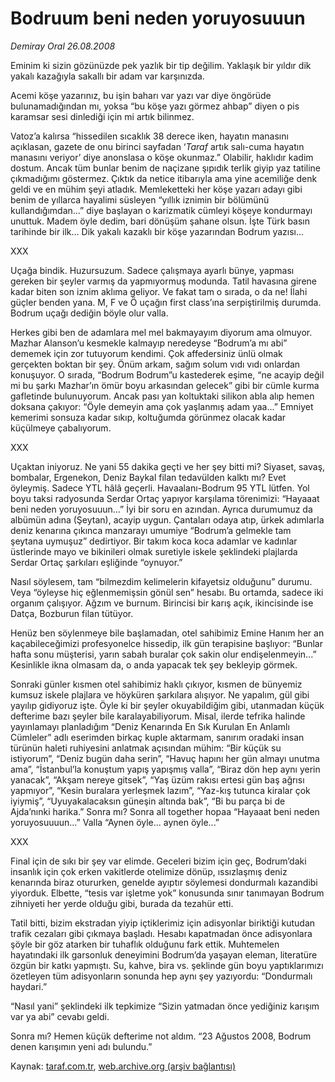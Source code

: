 # Bodruum beni neden yoruyosuuun

*Demiray Oral 26.08.2008*

<div class="yazi">
<p>Eminim ki sizin gözünüzde pek yazlık bir tip değilim. Yaklaşık bir yıldır dik yakalı kazağıyla sakallı bir adam var karşınızda.</p>
<p>Acemi köşe yazarınız, bu işin baharı var yazı var diye öngörüde bulunamadığından mı, yoksa “bu köşe yazı görmez ahbap” diyen o pis karamsar sesi dinlediği için mi artık bilinmez.</p>
<p>Vatoz’a kalırsa “hissedilen sıcaklık 38 derece iken, hayatın manasını açıklasan, gazete de onu birinci sayfadan ‘<i>Taraf</i> artık salı-cuma hayatın manasını veriyor’ diye anonslasa o köşe okunmaz.” Olabilir, haklıdır kadim dostum. Ancak tüm bunlar benim de naçizane şıpıdık terlik giyip yaz tatiline çıkmadığımı göstermez. Çıktık da netice itibarıyla ama yine acemiliğe denk geldi ve en mühim şeyi atladık. Memleketteki her köşe yazarı adayı gibi benim de yıllarca hayalimi süsleyen “yıllık iznimin bir bölümünü kullandığımdan...” diye başlayan o karizmatik cümleyi köşeye kondurmayı unuttuk. Madem öyle dedim, bari dönüşüm şahane olsun. İşte Türk basın tarihinde bir ilk... Dik yakalı kazaklı bir köşe yazarından Bodrum yazısı...</p>
<p>XXX</p>
<p>Uçağa bindik. Huzursuzum. Sadece çalışmaya ayarlı bünye, yapması gereken bir şeyler varmış da yapmıyormuş modunda. Tatil havasına girene kadar biten son iznim aklıma geliyor. Ve fakat tam o sırada, o da ne! İlahi güçler benden yana. M, F ve Ö uçağın first class’ına serpiştirilmiş durumda. Bodrum uçağı dediğin böyle olur valla. </p>
<p>Herkes gibi ben de adamlara mel mel bakmayayım diyorum ama olmuyor. Mazhar Alanson’u kesmekle kalmayıp neredeyse “Bodrum’a mı abi” dememek için zor tutuyorum kendimi. Çok affedersiniz ünlü olmak gerçekten boktan bir şey. Önüm arkam, sağım solum vıdı vıdı onlardan konuşuyor. O sırada, “Bodrum Bodrum”u kastederek eşime, “ne acayip değil mi bu şarkı Mazhar’ın ömür boyu arkasından gelecek” gibi bir cümle kurma gafletinde bulunuyorum. Ancak pası yan koltuktaki silikon abla alıp hemen doksana çakıyor: “Öyle demeyin ama çok yaşlanmış adam yaa...” Emniyet kemerimi sonsuza kadar sıkıp, koltuğumda görünmez olacak kadar küçülmeye çabalıyorum. </p>
<p>XXX</p>
<p>Uçaktan iniyoruz. Ne yani 55 dakika geçti ve her şey bitti mi? Siyaset, savaş, bombalar, Ergenekon, Deniz Baykal filan tedavülden kalktı mı? Evet öyleymiş. Sadece YTL hâlâ geçerli. Havaalanı-Bodrum 95 YTL lütfen. Yol boyu taksi radyosunda Serdar Ortaç yapıyor karşılama törenimizi: “Hayaaat beni neden yoruyosuuun...” İyi bir soru en azından. Ayrıca durumumuz da albümün adına (Şeytan), acayip uygun. Çantaları odaya atıp, ürkek adımlarla deniz kenarına çıkınca manzarayı umumiye “Bodrum’a gelmekle tam şeytana uymuşuz” dedirtiyor. Bir takım koca koca adamlar ve kadınlar üstlerinde mayo ve bikinileri olmak suretiyle iskele şeklindeki plajlarda Serdar Ortaç şarkıları eşliğinde “oynuyor.” </p>
<p>Nasıl söylesem, tam “bilmezdim kelimelerin kifayetsiz olduğunu” durumu. Veya “öyleyse hiç eğlenmemişsin gönül sen” hesabı. Bu ortamda, sadece iki organım çalışıyor. Ağzım ve burnum. Birincisi bir karış açık, ikincisinde ise Datça, Bozburun filan tütüyor.</p>
<p>Henüz ben söylenmeye bile başlamadan, otel sahibimiz Emine Hanım her an kaçabileceğimizi profesyonelce hissedip, ilk gün terapisine başlıyor: “Bunlar hafta sonu müşterisi, yarın sabah buralar çok sakin olur endişelenmeyin...” Kesinlikle ikna olmasam da, o anda yapacak tek şey bekleyip görmek.</p>
<p>Sonraki günler kısmen otel sahibimiz haklı çıkıyor, kısmen de bünyemiz kumsuz iskele plajlara ve höyküren şarkılara alışıyor. Ne yapalım, gül gibi yayılıp gidiyoruz işte. Öyle ki bir şeyler okuyabildiğim gibi, utanmadan küçük defterime bazı şeyler bile karalayabiliyorum. Misal, ilerde tefrika halinde yayınlamayı planladığım “Deniz Kenarında En Sık Kurulan En Anlamlı Cümleler” adlı eserimden birkaç kuple aktarmam, sanırım oradaki insan türünün haleti ruhiyesini anlatmak açısından mühim: “Bir küçük su istiyorum”, “Deniz bugün daha serin”, “Havuç hapını her gün almayı unutma ama”, “İstanbul’la konuştum yapış yapışmış valla”, “Biraz dön hep aynı yerin yanacak”, “Akşam nereye gitsek”, “Yaş üzüm rakısı ertesi gün baş ağrısı yapmıyor”, “Kesin buralara yerleşmek lazım”, “Yaz-kış tutunca kiralar çok iyiymiş”, “Uyuyakalacaksın güneşin altında bak”, “Bi bu parça bi de Ajda’nınki harika.” Sonra mı? Sonra all together hopaa “Hayaaat beni neden yoruyosuuuun...” Valla “Aynen öyle... aynen öyle...” </p>
<p>XXX</p>
<p>Final için de sıkı bir şey var elimde. Geceleri bizim için geç, Bodrum’daki insanlık için çok erken vakitlerde otelimize dönüp, ıssızlaşmış deniz kenarında biraz otururken, genelde ayıptır söylemesi dondurmalı kazandibi yiyorduk. Elbette, “tesis var işletme yok” konusunda sınır tanımayan Bodrum zihniyeti her yerde olduğu gibi, burada da tezahür etti. </p>
<p>Tatil bitti, bizim ekstradan yiyip içtiklerimiz için adisyonlar biriktiği kutudan trafik cezaları gibi çıkmaya başladı. Hesabı kapatmadan önce adisyonlara şöyle bir göz atarken bir tuhaflık olduğunu fark ettik. Muhtemelen hayatındaki ilk garsonluk deneyimini Bodrum’da yaşayan eleman, literatüre özgün bir katkı yapmıştı. Su, kahve, bira vs. şeklinde gün boyu yaptıklarımızı özetleyen tüm adisyonların sonunda hep aynı şey yazıyordu: “Dondurmalı haydari.” </p>
<p>“Nasıl yani” şeklindeki ilk tepkimize “Sizin yatmadan önce yediğiniz karışım var ya abi” cevabı geldi. </p>
<p>Sonra mı? Hemen küçük defterime not aldım. “23 Ağustos 2008, Bodrum denen karışımın yeni adı bulundu.”</p></div>

Kaynak: [taraf.com.tr](m), [web.archive.org (arşiv bağlantısı)](http://web.archive.org/web/20101201093147/http://taraf.com.tr/demiray-oral/makale-bodruum-beni-neden-yoruyosuuun.htm)

